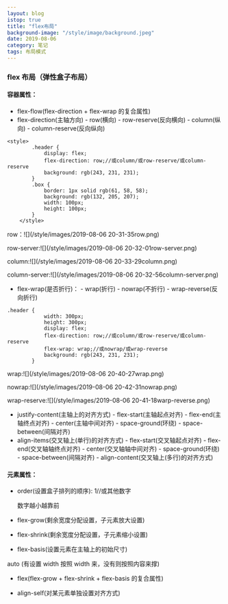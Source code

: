 ```yaml
---
layout: blog
istop: true
title: "flex布局"
background-image: "/style/image/background.jpeg"
date: 2019-08-06
category: 笔记
tags: 布局模式
---
```


### flex 布局（弹性盒子布局）

#### 容器属性：

- flex-flow(flex-direction + flex-wrap 的复合属性)
- flex-direction(主轴方向) - row(横向) - row-reserve(反向横向) - column(纵向) - column-reserve(反向纵向)

```
<style>
        .header {
            display: flex;
            flex-direction: row;//或column/或row-reserve/或column-reserve
            background: rgb(243, 231, 231);
        }
        .box {
            border: 1px solid rgb(61, 58, 58);
            background: rgb(132, 205, 207);
            width: 100px;
            height: 100px;
        }
    </style>
```

row：![](/style/images/2019-08-06 20-31-35row.png)

row-server:![](/style/images/2019-08-06 20-32-01row-server.png)

column:![](/style/images/2019-08-06 20-33-29column.png)

column-server:![](/style/images/2019-08-06 20-32-56column-server.png)

- flex-wrap(是否折行)： - wrap(折行) - nowrap(不折行) - wrap-reverse(反向折行)

```
.header {
            width: 300px;
            height: 300px;
            display: flex;
            flex-direction: row;//或column/或row-reserve/或column-reserve
            flex-wrap: wrap;//或nowrap/或wrap-reverse
            background: rgb(243, 231, 231);
        }
```

wrap:![](/style/images/2019-08-06 20-40-27wrap.png)

nowrap:![](/style/images/2019-08-06 20-42-31nowrap.png)

wrap-reserve:![](/style/images/2019-08-06 20-41-18warp-reverse.png)

- justify-content(主轴上的对齐方式) - flex-start(主轴起点对齐) - flex-end(主轴终点对齐) - center(主轴中间对齐) - space-ground(环绕) - space-between(间隔对齐)
- align-items(交叉轴上(单行)的对齐方式) - flex-start(交叉轴起点对齐) - flex-end(交叉轴轴终点对齐) - center(交叉轴轴中间对齐) - space-ground(环绕) - space-between(间隔对齐) - align-content(交叉轴上(多行)的对齐方式)

#### 元素属性：

- order(设置盒子排列的顺序): 1//或其他数字

  数字越小越靠前

- flex-grow(剩余宽度分配设置，子元素放大设置)

- flex-shrink(剩余宽度分配设置，子元素缩小设置)

- flex-basis(设置元素在主轴上的初始尺寸)

auto (有设置 width 按照 width 来，没有则按照内容来撑)

- flex(flex-grow + flex-shrink + flex-basis 的复合属性)

- align-self(对某元素单独设置对齐方式)
